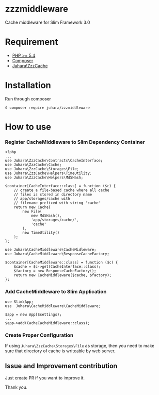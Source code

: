 # zzzmiddleware
Cache middleware for Slim Framework 3.0

# Requirement
- [PHP >= 5.4](https://php.net)
- [Composer](https://getcomposer.org)
- [Juhara\ZzzCache](https://packagist.org/zamronypj/zzzcache)

# Installation
Run through composer

    $ composer require juhara/zzzmiddleware

# How to use

### Register CacheMiddleware to Slim Dependency Container

    <?php
    ...
    use Juhara\ZzzCache\Contracts\CacheInterface;
    use Juhara\ZzzCache\Cache;
    use Juhara\ZzzCache\Storages\File;
    use Juhara\ZzzCache\Helpers\TimeUtility;
    use Juhara\ZzzCache\Helpers\Md5Hash;

    $container[CacheInterface::class] = function ($c) {
        // create a file-based cache where all cache
        // files is stored in directory name
        // app/storages/cache with
        // filename prefixed with string 'cache'
        return new Cache(
            new File(
                new Md5Hash(),
                'app/storages/cache/',
                'cache'
            ),
            new TimeUtility()
        );
    };

    use Juhara\CacheMiddleware\CacheMidleware;
    use Juhara\CacheMiddleware\ResponseCacheFactory;

    $container[CacheMiddleware::class] = function ($c) {
        $cache = $c->get(CacheInterface::class);
        $factory = new ResponseCacheFactory();
        return new CacheMiddleware($cache, $factory);
    };

### Add CacheMiddleware to Slim Application

    use Slim\App;
    use  Juhara\CacheMiddleware\CacheMiddleware;

    $app = new App($settings);
    ...
    $app->add(CacheCacheMiddleware::class);

### Create Proper Configuration

If using `Juhara\ZzzCache\Storages\File` as storage, then you need to make sure
that directory of cache is writeable by web server.

## Issue and Improvement contribution

Just create PR if you want to improve it.

Thank you.
